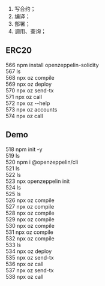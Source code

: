 1. 写合约；  
2. 编译；  
3. 部署；  
4. 调用、查询；  

## ERC20

566  npm install openzeppelin-solidity  
567  ls  
568  npx oz compile   
569  npx oz deploy   
570  npx oz send-tx  
571  npx oz call  
572  npx oz --help  
573  npx oz accounts  
574  npx oz call  



## Demo
 518  npm init -y  
 519  ls  
 520  npm i @openzeppelin/cli  
 521  ls  
 522  ls  
 523  npx openzeppelin init   
 524  ls   
 525  ls   
 526  npx oz compile  
 527  npx oz compile  
 528  npx oz compile  
 529  npx oz compile  
 530  npx oz compile  
 531  npx oz compile  
 532  npx oz compile  
 533  ls  
 534  npx oz deploy  
 535  npx oz send-tx  
 536  npx oz call  
 537  npx oz send-tx  
 538  npx oz call  
